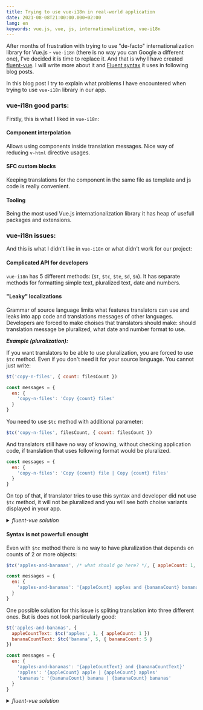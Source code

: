 ```yaml
---
title: Trying to use vue-i18n in real-world application
date: 2021-08-08T21:00:00.000+02:00
lang: en
keywords: vue.js, vue, js, internationalization, vue-i18n
---
```


After months of frustration with trying to use "de-facto" internationalization library for Vue.js - `vue-i18n` (there is no way you can Google a different one), I've decided it is time to replace it. And that is why I have created [fluent-vue](https://fluent-vue.demivan.me). I will write more about it and [Fluent syntax](https://projectfluent.org/) it uses in following blog posts.

In this blog post I try to explain what problems I have encountered when trying to use `vue-i18n` library in our app.

### vue-i18n good parts:

Firstly, this is what I liked in `vue-i18n`:

#### Component interpolation
Allows using components inside translation messages. Nice way of reducing `v-html` directive usages.

#### SFC custom blocks
Keeping translations for the component in the same file as template and js code is really convenient.

#### Tooling
Being the most used Vue.js internationalization library it has heap of usefull packages and extensions.
 
### vue-i18n issues:

And this is what I didn't like in `vue-i18n` or what didn't work for our project:

#### Complicated API for developers

`vue-i18n` has 5 different methods: (`$t`, `$tc`, `$te`, `$d`, `$n`). It has separate methods for formatting simple text, pluralized text, date and numbers.

#### "Leaky" localizations

Grammar of source language limits what features translators can use and leaks into app code and translations messages  of other languages. Developers are forced to make choises that translators should make: should translation message be pluralized, what date and number format to use.

***Example (pluralization):***

If you want translators to be able to use pluralization, you are forced to use `$tc` method. Even if you don't need it for your source language. You cannot just write:
```js
$t('copy-n-files', { count: filesCount })

const messages = {
  en: {
    'copy-n-files': 'Copy {count} files'
  }
}
```

You need to use `$tc` method with additional parameter:
```js
$tc('copy-n-files', filesCount, { count: filesCount })
```

And translators still have no way of knowing, without checking application code, if translation that uses following format would be pluralized.
```js
const messages = {
  en: {
    'copy-n-files': 'Copy {count} file | Copy {count} files'
  }
}
```

On top of that, if translator tries to use this syntax and developer did not use `$tc` method, it will not be pluralized and you will see both choise variants displayed in your app.

<details>
  <summary>
    <em>fluent-vue solution</em>
  </summary>
 
```js
$t('copy-n-files', { count: 5 })
```

```ftl
copy-n-files = { $count -> 
    [one] Copy file
   *[other] Copy {$count} files
}
```

This syntax can be used in any translation message to choose option based on different plural categories.
</details>

#### Syntax is not powerfull enought

Even with `$tc` method there is no way to have pluralization that depends on counts of 2 or more objects:

```js
$tc('apples-and-bananas', /* what should go here? */, { appleCount: 1, bananaCount: 5 })

const messages = {
  en: {
    'apples-and-bananas': '{appleCount} apples and {bananaCount} bananas'
  }
}
```

One possible solution for this issue is spliting translation into three different ones. But is does not look particularly good:

```js
$t('apples-and-bananas', {
  appleCountText: $tc('apples', 1, { appleCount: 1 })
  bananaCountText: $tc('banana', 5, { bananaCount: 5 }
})

const messages = {
  en: {
    'apples-and-bananas': '{appleCountText} and {bananaCountText}'
    'apples': '{appleCount} apple | {appleCount} apples'
    'bananas': '{bananaCount} banana | {bananaCount} bananas'
  }
}
```

<details>
  <summary>
    <em>fluent-vue solution</em>
  </summary>

Thanks to Fluent syntax you can write it like this:
```js
$t('apples-and-bananas', { appleCount: 1, bananaCount: 5 })
```

```ftl
apples-and-bananas = {$appleCount -> 
    [one] An apple
   *[other] {$appleCount} apples
} and {$bananaCount -> 
    [one] a banana
   *[other] {$bananaCount} bananas
}
```
</details>
